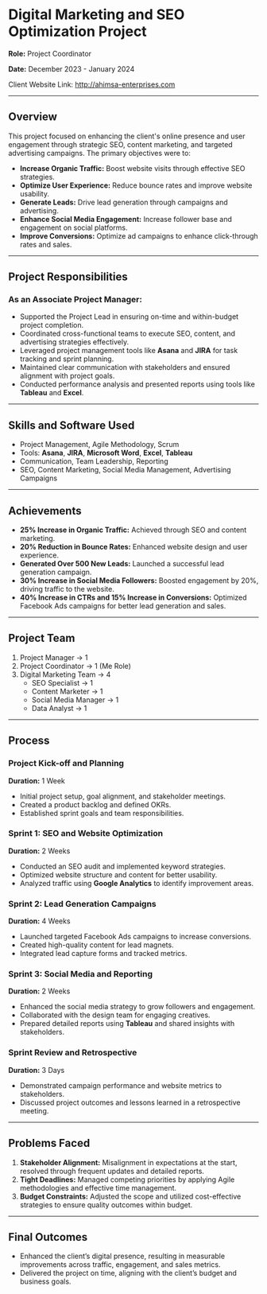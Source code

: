 # Digital Marketing and SEO Optimization Project  
**Role:** Project Coordinator

**Date:** December 2023 - January 2024

Client Website Link: http://ahimsa-enterprises.com

---

## Overview  
This project focused on enhancing the client's online presence and user engagement through strategic SEO, content marketing, and targeted advertising campaigns. The primary objectives were to:  
- **Increase Organic Traffic:** Boost website visits through effective SEO strategies.  
- **Optimize User Experience:** Reduce bounce rates and improve website usability.  
- **Generate Leads:** Drive lead generation through campaigns and advertising.  
- **Enhance Social Media Engagement:** Increase follower base and engagement on social platforms.  
- **Improve Conversions:** Optimize ad campaigns to enhance click-through rates and sales.  

---

## Project Responsibilities  

### As an Associate Project Manager:  
- Supported the Project Lead in ensuring on-time and within-budget project completion.  
- Coordinated cross-functional teams to execute SEO, content, and advertising strategies effectively.  
- Leveraged project management tools like **Asana** and **JIRA** for task tracking and sprint planning.  
- Maintained clear communication with stakeholders and ensured alignment with project goals.  
- Conducted performance analysis and presented reports using tools like **Tableau** and **Excel**.  

---

## Skills and Software Used  
- Project Management, Agile Methodology, Scrum  
- Tools: **Asana**, **JIRA**, **Microsoft Word**, **Excel**, **Tableau**  
- Communication, Team Leadership, Reporting  
- SEO, Content Marketing, Social Media Management, Advertising Campaigns  

---

## Achievements  
- **25% Increase in Organic Traffic:** Achieved through SEO and content marketing.  
- **20% Reduction in Bounce Rates:** Enhanced website design and user experience.  
- **Generated Over 500 New Leads:** Launched a successful lead generation campaign.  
- **30% Increase in Social Media Followers:** Boosted engagement by 20%, driving traffic to the website.  
- **40% Increase in CTRs and 15% Increase in Conversions:** Optimized Facebook Ads campaigns for better lead generation and sales.  

---

## Project Team  
1. Project Manager → 1  
2. Project Coordinator → 1 (Me Role)  
3. Digital Marketing Team → 4  
   - SEO Specialist → 1  
   - Content Marketer → 1  
   - Social Media Manager → 1  
   - Data Analyst → 1  

---

## Process  

### Project Kick-off and Planning  
**Duration:** 1 Week  
- Initial project setup, goal alignment, and stakeholder meetings.  
- Created a product backlog and defined OKRs.  
- Established sprint goals and team responsibilities.  

### Sprint 1: SEO and Website Optimization  
**Duration:** 2 Weeks  
- Conducted an SEO audit and implemented keyword strategies.  
- Optimized website structure and content for better usability.  
- Analyzed traffic using **Google Analytics** to identify improvement areas.  

### Sprint 2: Lead Generation Campaigns  
**Duration:** 4 Weeks  
- Launched targeted Facebook Ads campaigns to increase conversions.  
- Created high-quality content for lead magnets.  
- Integrated lead capture forms and tracked metrics.  

### Sprint 3: Social Media and Reporting  
**Duration:** 2 Weeks  
- Enhanced the social media strategy to grow followers and engagement.  
- Collaborated with the design team for engaging creatives.  
- Prepared detailed reports using **Tableau** and shared insights with stakeholders.  

### Sprint Review and Retrospective  
**Duration:** 3 Days  
- Demonstrated campaign performance and website metrics to stakeholders.  
- Discussed project outcomes and lessons learned in a retrospective meeting.  

---

## Problems Faced  

1. **Stakeholder Alignment:** Misalignment in expectations at the start, resolved through frequent updates and detailed reports.  
2. **Tight Deadlines:** Managed competing priorities by applying Agile methodologies and effective time management.  
3. **Budget Constraints:** Adjusted the scope and utilized cost-effective strategies to ensure quality outcomes within budget.  

---

## Final Outcomes  
- Enhanced the client’s digital presence, resulting in measurable improvements across traffic, engagement, and sales metrics.  
- Delivered the project on time, aligning with the client’s budget and business goals.  
